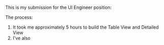 This is my submission for the UI Engineer position: 

The process: 
1. It took me approximately 5 hours to build the Table View and Detailed View
2. I've also
